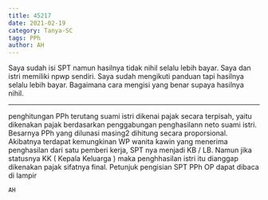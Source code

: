 ```yaml
---
title: 45217
date: 2021-02-19
category: Tanya-SC
tags: PPh
author: AH
---
```


Saya sudah isi SPT namun hasilnya tidak nihil selalu lebih bayar. Saya dan istri memiliki npwp sendiri. Saya sudah mengikuti panduan tapi hasilnya selalu lebih bayar. Bagaimana cara mengisi yang benar supaya hasilnya nihil.

---

penghitungan PPh terutang suami istri dikenai pajak secara terpisah, yaitu dikenakan pajak berdasarkan penggabungan penghasilann neto suami istri. Besarnya PPh yang dilunasi masing2 dihitung secara proporsional. Akibatnya terdapat kemungkinan WP wanita kawin yang menerima penghasilan dari satu pemberi kerja, SPT nya menjadi KB / LB. Namun jika statusnya KK ( Kepala Keluarga ) maka penghhasilan istri itu dianggap dikenakan pajak sifatnya final. Petunjuk pengisian SPT PPh OP dapat dibaca di lampir

`AH`
